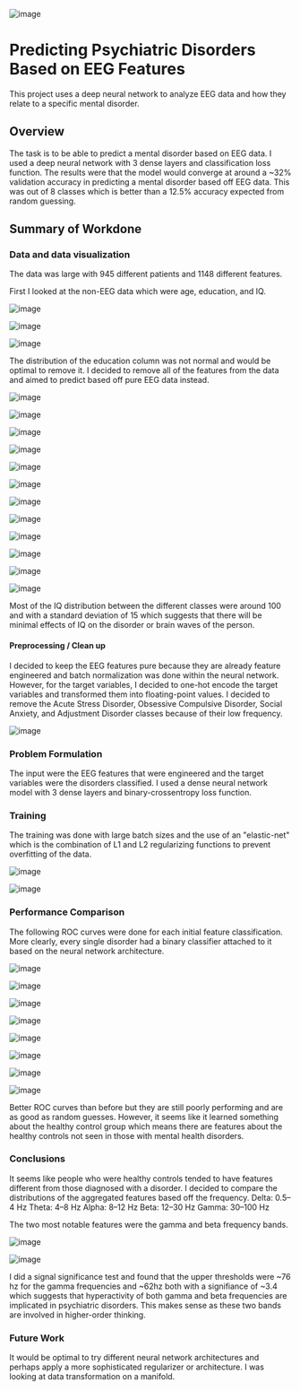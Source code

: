 ![image](https://github.com/user-attachments/assets/6c991496-8feb-474d-83a7-9b0ee179c20c)

# Predicting Psychiatric Disorders Based on EEG Features

This project uses a deep neural network to analyze EEG data and how they relate to a specific mental disorder.

## Overview

The task is to be able to predict a mental disorder based on EEG data. I used a deep neural network with 3 dense layers and classification loss function. The results were that the model would converge at around a ~32% validation accuracy in predicting a mental disorder based off EEG data. This was out of 8 classes which is better than a 12.5% accuracy expected from random guessing.

## Summary of Workdone

### Data and data visualization

The data was large with 945 different patients and 1148 different features. 

First I looked at the non-EEG data which were age, education, and IQ. 

![image](https://github.com/user-attachments/assets/3f4d5f5b-d6a4-4357-8c3c-f97712c2d68a)

![image](https://github.com/user-attachments/assets/89000ca0-7b26-4ba5-ab93-b7def3f5071b)

![image](https://github.com/user-attachments/assets/fee7c5bc-dedc-47f5-9642-d0b5ac2925f2)

The distribution of the education column was not normal and would be optimal to remove it. I decided to remove all of the features from the data and aimed to predict based off pure EEG data instead.

![image](https://github.com/user-attachments/assets/10200dbc-9aba-48c1-a49a-5bd0852d767a)

![image](https://github.com/user-attachments/assets/60a372fa-58f9-427f-8087-af650f27f2c2)

![image](https://github.com/user-attachments/assets/34eaa738-31b7-4bed-90cf-63ca4ce6c1fb)

![image](https://github.com/user-attachments/assets/8b9ae580-18e4-4c07-b41c-34823b57d06e)

![image](https://github.com/user-attachments/assets/1549a1d1-63ca-4abe-b9e0-02c8d29f89d3)

![image](https://github.com/user-attachments/assets/6491d518-3a3a-41c1-af63-99e9823c4816)

![image](https://github.com/user-attachments/assets/f5250fa3-4d5f-42ec-82e5-4d3b1b67d166)

![image](https://github.com/user-attachments/assets/6453a4df-48a8-4eb6-942a-b63e8a362358)

![image](https://github.com/user-attachments/assets/cc00156e-f912-4d82-96c6-756b82d1eeea)

![image](https://github.com/user-attachments/assets/90e25531-4dc3-4ba9-b77d-3481fe737d35)

![image](https://github.com/user-attachments/assets/60a7cdf3-3637-4b4e-93c3-958d0bea8e63)

![image](https://github.com/user-attachments/assets/3ce8c950-a534-4436-8a24-7e7995e39ef9)

Most of the IQ distribution between the different classes were around 100 and with a standard deviation of 15 which suggests that there will be minimal effects of IQ on the disorder or brain waves of the person.

#### Preprocessing / Clean up

I decided to keep the EEG features pure because they are already feature engineered and batch normalization was done within the neural network.
However, for the target variables, I decided to one-hot encode the target variables and transformed them into floating-point values. I decided to remove the Acute Stress Disorder, Obsessive Compulsive Disorder, Social Anxiety, and Adjustment Disorder classes because of their low frequency. 

![image](https://github.com/user-attachments/assets/3d819421-b624-4fd1-af27-c37cf61f954a)


### Problem Formulation

The input were the EEG features that were engineered and the target variables were the disorders classified. I used a dense neural network model with 3 dense layers and binary-crossentropy loss function.

### Training

The training was done with large batch sizes and the use of an "elastic-net" which is the combination of L1 and L2 regularizing functions to prevent overfitting of the data.

![image](https://github.com/user-attachments/assets/8c0e595b-d25b-4ed3-ad14-662ccd642808)

![image](https://github.com/user-attachments/assets/e7e7ed1a-a974-46d4-b29f-1eb90ce655d2)

### Performance Comparison

The following ROC curves were done for each initial feature classification. More clearly, every single disorder had a binary classifier attached to it based on the neural network architecture.

![image](https://github.com/user-attachments/assets/0a620a67-01c3-4853-8f4d-f4c538e1a175)

![image](https://github.com/user-attachments/assets/7da5a49c-b745-4685-94ed-0d17bac8b546)

![image](https://github.com/user-attachments/assets/ecac69e6-f3e7-46bd-8520-af406cfefe2f)

![image](https://github.com/user-attachments/assets/c8f49391-c063-43bf-8916-0c5137c50304)

![image](https://github.com/user-attachments/assets/33aec17f-3bd4-4833-9a49-9c7114de18ee)

![image](https://github.com/user-attachments/assets/33f9a72c-1ea4-49dd-b162-aec85e6d6374)

![image](https://github.com/user-attachments/assets/f8995e4a-927a-4b62-a990-e2a4cc1f8cb3)

![image](https://github.com/user-attachments/assets/09d44ba4-bbd7-47b8-aa81-414edbfc6c52)

Better ROC curves than before but they are still poorly performing and are as good as random guesses. However, it seems like it learned something about the healthy control group which means there are features about the healthy controls not seen in those with mental health disorders.

### Conclusions

It seems like people who were healthy controls tended to have features different from those diagnosed with a disorder. I decided to compare the distributions of the aggregated features based off the frequency. 
Delta: 0.5–4 Hz
Theta: 4–8 Hz
Alpha: 8–12 Hz
Beta: 12–30 Hz
Gamma: 30–100 Hz

The two most notable features were the gamma and beta frequency bands.

![image](https://github.com/user-attachments/assets/3523e5db-14b7-4973-9b9e-6488267944ce)

![image](https://github.com/user-attachments/assets/048db32b-049c-4aba-8415-881d3311d9db)

I did a signal significance test and found that the upper thresholds were ~76 hz for the gamma frequencies and ~62hz both with a signifiance of ~3.4 which suggests that hyperactivity of both gamma and beta
frequencies are implicated in psychiatric disorders. This makes sense as these two bands are involved in higher-order thinking.

### Future Work

It would be optimal to try different neural network architectures and perhaps apply a more sophisticated regularizer or architecture. I was looking at data transformation on a manifold.







